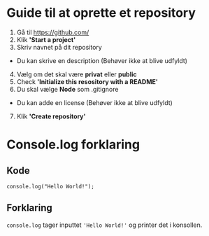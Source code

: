 # **Guide til at oprette et repository** #
1. Gå til https://github.com/
1. Klik **'Start a project'**
1. Skriv navnet på dit repository
* Du kan skrive en description (Behøver ikke at blive udfyldt)
4. Vælg om det skal være **privat** eller **public**
5. Check **'Initialize this resository with a README'**
6. Du skal vælge **Node** som .gitignore
* Du kan adde en license (Behøver ikke at blive udfyldt)
7. Klik **'Create repository'**

# **Console.log forklaring** #

## **Kode** ##
```console.log("Hello World!");```

## **Forklaring** ##
```console.log``` tager inputtet ```'Hello World!'``` og printer det i konsollen.